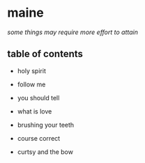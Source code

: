 # maine

<!-- branch name: homophone ->

<!-- # one thru eight, maybe -->

<!-- # eight days a week -->

_some things may require more effort to attain_

## table of contents

- holy spirit

- follow me

- you should tell

- what is love

<!-- what a beautiful moment, existence, and life  -->

<!-- - focus on thyself -->

- brushing your teeth

- course correct

- curtsy and the bow

<!-- - it's the sway -->
